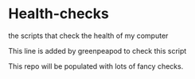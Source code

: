 # Health-checks
the scripts that check the health of my computer  

This line is added by greenpeapod to check this script

This repo will be populated with lots of fancy checks.
